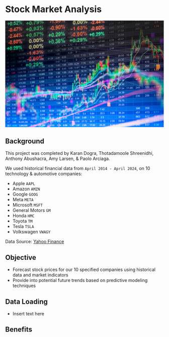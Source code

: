 # Stock Market Analysis 
![alt text](<Stock Market Image.jpeg>)

## Background
This project was completed by Karan Dogra, Thotadamoole Shreenidhi, Anthony Abushacra, Amy Larsen, & Paolo Arciaga. 

We used historical financial data from `April 2014 - April 2024`, on 10 technology & automotive companies: 
- Apple `AAPL`
- Amazon `AMZN`
- Google `GOOG`
- Meta `META`
- Microsoft `MSFT`
- General Motors `GM`
- Honda `HMC`
- Toyota `TM`
- Tesla `TSLA`
- Volkswagen `VWAGY`

Data Source: [Yahoo Finance](https://finance.yahoo.com/) 

## Objective
- Forecast stock prices for our 10 specified companies using historical data and market indicators
- Provide into potential future trends based on predictive modeling techniques

## Data Loading 
- Insert text here

## Benefits 